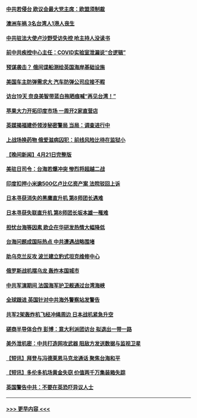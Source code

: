 #### [中共若侵台 欧议会最大党主席：欧盟须制裁](../pages/prog202/a103696747.md?t=04230343) 
#### [澳洲车祸 3名台湾人1港人丧生](../pages/prog202/a103696749.md?t=04230343) 
#### [中共驻法大使卢沙野受访失控 呛主持人没读书](../pages/prog202/a103696762.md?t=04230343) 
#### [前中共疾控中心主任：COVID实验室泄漏说“合逻辑”](../pages/prog202/a103696605.md?t=04230343) 
#### [预谋袭击？ 俄间谍船测绘英国海岸基础设施](../pages/prog202/a103696595.md?t=04230343) 
#### [美国车主防弹需求大 汽车防弹公司应接不暇](../pages/prog202/a103696611.md?t=04230343) 
#### [访台19天 奈良美智带蓝白拖晒痕喊“再见台湾！”](../pages/prog202/a103696585.md?t=04230343) 
#### [苹果大力开拓印度市场 一周开2家直营店](../pages/prog202/a103696574.md?t=04230343) 
#### [英媒揭福建侨领涉秘密警局 当局：调查进行中](../pages/prog202/a103696337.md?t=04230343) 
#### [上战场换药物 俄爱滋病囚犯：前线风险比待在监狱小](../pages/prog202/a103696549.md?t=04230343) 
#### [【晚间新闻】4月21日完整版](../pages/prog202/a103696319.md?t=04230343) 
#### [美驻日司令：台海若爆冲突 惨烈将超越二战](../pages/prog202/a103696346.md?t=04230343) 
#### [印度扣押小米逾500亿卢比亿资产案 法院驳回上诉](../pages/prog202/a103696429.md?t=04230343) 
#### [日本寻获消失的黑鹰直升机 第8师团长遇难](../pages/prog202/a103696421.md?t=04230343) 
#### [日本寻获失联直升机 第8师团长坂本雄一罹难](../pages/prog202/a103696390.md?t=04230343) 
#### [担忧台海等因素 欧企在华研发热情大幅降低](../pages/prog202/a103696357.md?t=04230343) 
#### [台海问题成国际热点 中共遭遇战略围堵](../pages/prog202/a103696359.md?t=04230343) 
#### [助乌克兰反攻 波兰建立豹式坦克维修中心](../pages/prog202/a103696361.md?t=04230343) 
#### [俄罗斯战机摆乌龙 轰炸本国城市](../pages/prog202/a103696363.md?t=04230343) 
#### [中共军演期间 法国海军护卫舰通过台湾海峡](../pages/prog202/a103696381.md?t=04230343) 
#### [全球跟进 英国针对中共海外警察站发警告](../pages/prog202/a103696356.md?t=04230343) 
#### [共军2架轰炸机飞经冲绳周边 日本战机紧急升空](../pages/prog202/a103696371.md?t=04230343) 
#### [磋商半导体合作 彭博：意大利派团访台 拟退出一带一路](../pages/prog202/a103696316.md?t=04230343) 
#### [美外泄机密：中共打造网攻武器 阻敌方发送数据与监视卫星](../pages/prog202/a103696305.md?t=04230343) 
#### [【短讯】拜登与冯德莱恩马克龙通话 聚焦台海和平](../pages/prog202/a103696120.md?t=04230343) 
#### [【短讯】多伦多机场黄金失窃 价值两千万集装箱失踪](../pages/prog202/a103696121.md?t=04230343) 
#### [英国警告中共：不要在英恐吓异议人士](../pages/prog202/a103696119.md?t=04230343) 

----
#### [ >>> 更早内容 <<< ](../indexes/prog202-earlier.md)
